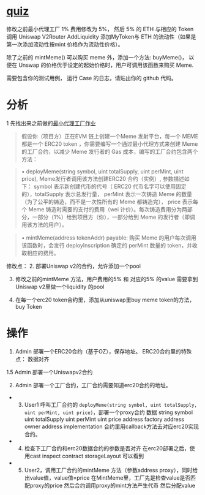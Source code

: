 # [quiz](https://decert.me/challenge/df4886bc-65c6-45fb-ad0c-3389a9f99bf2)

修改之前最小代理工厂 1% 费用修改为 5%， 然后 5% 的 ETH 与相应的 Token 调用 Uniswap V2Router AddLiquidity 添加MyToken与 ETH 的流动性（如果是第一次添加流动性按mint 价格作为流动性价格）。

除了之前的 mintMeme() 可以购买 meme 外，添加一个方法: buyMeme()， 以便在 Unswap 的价格优于设定的起始价格时，用户可调用该函数来购买 Meme.

需要包含你的测试用例， 运行 Case 的日志，请贴出你的 github 代码。

# 分析

1 先找出来之前做的[最小代理工厂作业](https://github.com/zhaidewei/upchain_2025_s3/tree/main/advance_contract/75782f22)

>假设你（项目方）正在EVM 链上创建一个Meme 发射平台，每一个 MEME 都是一个 ERC20 token ，你需要编写一个通过最⼩代理方式来创建 Meme的⼯⼚合约，以减少 Meme 发行者的 Gas 成本，编写的⼯⼚合约包含两个方法：

>• deployMeme(string symbol, uint totalSupply, uint perMint, uint price), Meme发行者调⽤该⽅法创建ERC20 合约（实例）, 参数描述如下： symbol 表示新创建代币的代号（ ERC20 代币名字可以使用固定的），totalSupply 表示总发行量， perMint 表示一次铸造 Meme 的数量（为了公平的铸造，而不是一次性所有的 Meme 都铸造完）， price 表示每个 Meme 铸造时需要的支付的费用（wei 计价）。每次铸造费用分为两部分，一部分（1%）给到项目方（你），一部分给到 Meme 的发行者（即调用该方法的用户）。

>• mintMeme(address tokenAddr) payable: 购买 Meme 的用户每次调用该函数时，会发行 deployInscription 确定的 perMint 数量的 token，并收取相应的费用。

修改点：
2. 部署Uniswap v2的合约，允许添加一个pool

3. 修改之前的mintMeme 方法，用户费用的5% 和 对应的5% 的value 需要拿到Uniswap v2里做一个liquidity 的pool

4. 在每一个erc20 token合约里，添加从uniswap里buy meme token的方法，buy Token

# 操作

1. Admin 部署一个ERC20合约（基于OZ），保存地址。 ERC20合约里的特殊点： 数据对齐

1.5 Admin 部署一个Uniswapv2合约

2. Admin 部署一个工厂合约，工厂合约需要知道erc20合约的地址。

- 3. User1 呼叫工厂合约的
`deployMeme(string symbol, uint totalSupply, uint perMint, uint price)`，部署一个proxy合约 数据 string symbol uint totalSupply uint perMint uint price address factory address owner address implementation 合约里用callback方法去对应erc20实现合约。

- 4. 检查下工厂合约和erc20数据合约的参数是否对齐 在erc20部署之后，使用cast inspect contract storageLayout 可以看到

- 5. User2，调用工厂合约的mintMeme 方法（参数address proxy），同时给出value值，value值=price 在MintMeme里，工厂先是检查value是否匹配proxy的price 然后合约调用proxy的mint方法产生代币 然后分配value
